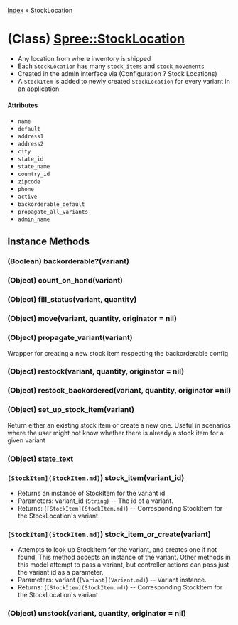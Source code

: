[Index](../_index.md) » StockLocation

# (Class) [Spree::StockLocation](http://m.gymplayer.com/stock_location.rb)
* Any location from where inventory is shipped
* Each `StockLocation` has many `stock_items` and `stock_movements`
* Created in the admin interface via (Configuration ? Stock Locations)
* A `StockItem` is added to newly created `StockLocation` for every variant in an application

#### Attributes
* `name`
* `default`
* `address1`
* `address2`
* `city`
* `state_id`
* `state_name`
* `country_id`
* `zipcode`
* `phone`
* `active`
* `backorderable_default`
* `propagate_all_variants`
* `admin_name`

## Instance Methods
###  (Boolean) **backorderable?**(variant)


### (Object) **count_on_hand**(variant)


### (Object) **fill_status**(variant, quantity)


### (Object) **move**(variant, quantity, originator = nil)


### (Object) **propagate_variant**(variant)
Wrapper for creating a new stock item respecting the backorderable config

### (Object) **restock**(variant, quantity, originator = nil)


### (Object) **restock_backordered**(variant, quantity, originator =nil)


### (Object) **set_up_stock_item**(variant)
Return either an existing stock item or create a new one. Useful in scenarios
where the user might not know whether there is already a stock item for a
given variant

### (Object) **state_text**


###  `[StockItem](StockItem.md)`) **stock_item**(variant_id)
* Returns an instance of StockItem for the variant id
* Parameters: variant_id (`String`) -- The id of a variant.
* Returns: (`[StockItem](StockItem.md)`) -- Corresponding StockItem for the StockLocation's variant.

###  `[StockItem](StockItem.md)`) **stock_item_or_create**(variant)
* Attempts to look up StockItem for the variant, and creates one if not found.
This method accepts an instance of the variant. Other methods in this model
attempt to pass a variant, but controller actions can pass just the variant id
as a parameter.
* Parameters: variant (`[Variant](Variant.md)`) -- Variant instance.
* Returns: (`[StockItem](StockItem.md)`) -- Corresponding StockItem for the StockLocation's variant
  
### (Object) **unstock**(variant, quantity, originator = nil)

